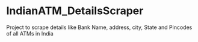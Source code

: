 # IndianATM_DetailsScraper
Project to scrape details like Bank Name, address, city, State and Pincodes of all ATMs in India
